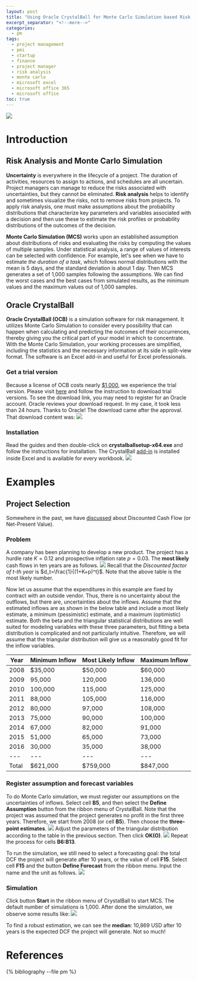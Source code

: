 ```yaml
---
layout: post
title: "Using Oracle CrystalBall for Monte Carlo Simulation based Risk Analysis"
excerpt_separator: "<!--more-->"
categories:
  - pm
tags:
  - project management
  - pmi
  - startup
  - finance
  - project manager
  - risk analysis
  - monte carlo
  - microsoft excel
  - microsoft office 365
  - microsoft office
toc: true
---
```

![](/assets/img/cb02.PNG)


<!--more-->

# Introduction

## Risk Analysis and Monte Carlo Simulation

__Uncertainty__ is everywhere in the lifecycle of a project.
The duration of activities, resources to assign to actions, and schedules are all uncertain.
Project managers can manage to reduce the risks associated with uncertainties, but they cannot be eliminated.
__Risk analysis__ helps to identify and sometimes visualize the risks, not to remove risks from projects.
To apply risk analysis, one must make assumptions about the probability distributions that characterize key parameters and variables associated with a decision and then use these to estimate the risk profiles or probability distributions of the outcomes of the decision.

__Monte Carlo Simulation (MCS)__ works upon an established assumption about distributions of risks and evaluating the risks by computing the values of multiple samples.
Under statistical analysis, a range of values of interests can be selected with confidence.
For example, let's see when we have to estimate _the duration of a task_, which follows normal distributions with the mean is 5 days, and the standard deviation is about 1 day.
Then MCS generates a set of 1,000 samples following the assumptions.
We can find the worst cases and the best cases from simulated results, as the minimum values and the maximum values out of 1,000 samples.

## Oracle CrystalBall

__Oracle CrystalBall (OCB)__ is a simulation software for risk management.
It utilizes Monte Carlo Simulation to consider every possibility that can happen when calculating and predicting the outcomes of their occurrences, thereby giving you the critical part of your model in which to concentrate.
With the Monte Carlo Simulation, your working processes are simplified, including the statistics and the necessary information at its side in split-view format.
The software is an Excel add-in and useful for Excel professionals.

### Get a trial version

Because a license of OCB costs nearly [$1,000](https://shop.oracle.com/apex/product?p1=oraclecrystalball&p2=&p3=&p4=&p5=&sc=ocom_crystalball), we experience the trial version.
Please visit [here](https://www.oracle.com/middleware/technologies/crystalball/downloads.html#) and follow the instruction to download trial versions.
To see the download link, you may need to register for an Oracle account.
Oracle reviews your download request.
In my case, it took less than 24 hours.
Thanks to Oracle!
The download came after the approval.
That download content was:
![](/assets/img/cb03.PNG)

### Installation

Read the guides and then double-click on __crystalballsetup-x64.exe__ and follow the instructions for installation.
The CrystalBall [add-in](https://docs.microsoft.com/en-us/office/dev/add-ins/excel/excel-add-ins-overview) is installed inside Excel and is available for every workbook.
![](/assets/img/cb04.PNG)

# Examples

## Project Selection

Somewhere in the past, we have [discussed](/pm/2021/06/01/discounted-cash-flow.html) about Discounted Cash Flow (or Net-Present Value).

### Problem
A company has been planning to develop a new product.
The project has a hurdle rate $K=0.12$ and prospective inflation rate $p=0.03$.
The __most likely__ cash flows in ten years are as follows.
![](/assets/img/cb05.PNG)
Recall that the _Discounted factor of $t$-th year_ is $d_t=\frac{1}{(1+K+p)^t}$.
Note that the above table is the most likely number.

Now let us assume that the expenditures in this example are fixed by contract with an 
outside vendor.
Thus, there is no uncertainty about the outflows, but there are, uncertainties about the inflows. 
Assume that the estimated inflows are as shown in the below table and include a most likely estimate, a minimum (pessimistic) estimate, and a maximum (optimistic) estimate.
Both the beta and the triangular statistical distributions are well suited for modeling variables with these three parameters, but fitting a beta distribution is complicated and not particularly intuitive. 
Therefore, we will assume that the triangular distribution will give us a reasonably good fit for the inflow variables.

|Year |Minimum Inflow |Most Likely Inflow |Maximum Inflow|
|---|---|---|---|
|2008 |\$35,000 |\$50,000 |\$60,000|
|2009 |95,000 |120,000 |136,000|
|2010 |100,000 |115,000 |125,000|
|2011 |88,000 |105,000 |116,000|
|2012 |80,000 |97,000 |108,000|
|2013 |75,000 |90,000 |100,000|
|2014 |67,000 |82,000 |91,000|
|2015 |51,000 |65,000 |73,000|
|2016 |30,000 |35,000 |38,000|
|---|---|---|---|
|Total |$621,000 |$759,000 |$847,000|

### Register assumption and forecast variables
To do Monte Carlo simulation, we must register our assumptions on the uncertainties of inflows.
Select cell __B5__, and then select the __Define Assumption__ button from the ribbon menu of CrystalBall.
Note that the project was assumed that the project generates no profit in the first three years.
Therefore, we start from 2008 (or cell __B5__).
Then choose the __three-point estimates__.
![](/assets/img/cb06.PNG)
Adjust the parameters of the triangular distribution according to the table in the previous section.
Then click __OK(O)__.
![](/assets/img/cb07.PNG)
Repeat the process for cells __B6:B13__.

To run the simulation, we still need to select a forecasting goal: the total DCF the project will generate after 10 years, or the value of cell __F15__.
Select cell __F15__ and the button __Define Forecast__ from the ribbon menu.
Input the name and the unit as follows.
![](/assets/img/cb08.PNG)
### Simulation
Click button __Start__ in the ribbon menu of CrystalBall to start MCS.
The default number of simulations is 1,000.
After done the simulation, we observe some results like:
![](/assets/img/cb09.PNG)

To find a robust estimation, we can see the __median__: 10,869 USD after 10 years is the expected DCF the project will generate.
Not so much!

# References

{% bibliography --file pm %}